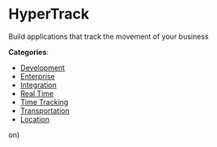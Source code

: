 # HyperTrack


Build applications that track the movement of your business



**Categories**:
- [Development](https://github.com/apis-list/apis-list#development)
- [Enterprise](https://github.com/apis-list/apis-list#enterprise)
- [Integration](https://github.com/apis-list/apis-list#integration)
- [Real Time](https://github.com/apis-list/apis-list#real-time)
- [Time Tracking](https://github.com/apis-list/apis-list#time-tracking)
- [Transportation](https://github.com/apis-list/apis-list#transportation)
- [Location](https://github.com/apis-list/apis-list#location)



on)



